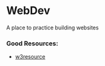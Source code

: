 # WebDev
A place to practice building websites

### Good Resources:
- [w3resource](http://www.w3resource.com/)
